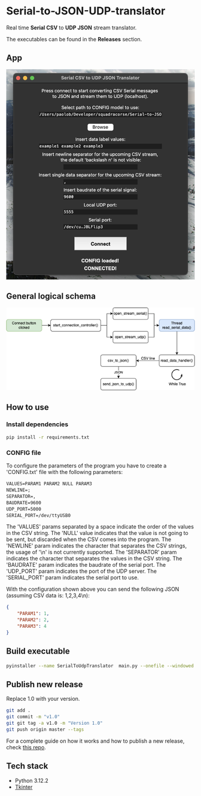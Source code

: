 # Serial-to-JSON-UDP-translator
Real time **Serial CSV** to **UDP JSON** stream translator.

The executables can be found in the **Releases** section.

## App
![App](img/app.png)

## General logical schema
![General schema](img/general-schema.png)

## How to use
### Install dependencies
```bash
pip install -r requirements.txt
```

### CONFIG file
To configure the parameters of the program you have to create a 'CONFIG.txt' file with the following parameters:
```txt
VALUES=PARAM1 PARAM2 NULL PARAM3
NEWLINE=;
SEPARATOR=,
BAUDRATE=9600
UDP_PORT=5000
SERIAL_PORT=/dev/ttyUSB0
```
The 'VALUES' params separated by a space indicate the order of the values in the CSV string. The 'NULL' value indicates that the value is not going to be sent, but discarded when the CSV comes into the program. The 'NEWLINE' param indicates the character that separates the CSV strings, the usage of '\n' is not currently supported. The 'SEPARATOR' param indicates the character that separates the values in the CSV string. The 'BAUDRATE' param indicates the baudrate of the serial port. The 'UDP_PORT' param indicates the port of the UDP server. The 'SERIAL_PORT' param indicates the serial port to use.

With the configuration shown above you can send the following JSON (assuming CSV data is: 1,2,3,4\n):
```json
{
    "PARAM1": 1,
    "PARAM2": 2,
    "PARAM3": 4
}
```

## Build executable
```bash
pyinstaller --name SerialToUdpTranslator  main.py --onefile --windowed
```

## Publish new release
Replace 1.0 with your version.
```bash
git add .         
git commit -m "v1.0"  
git git tag -a v1.0 -m "Version 1.0"      
git push origin master --tags   
```   

For a complete guide on how it works and how to publish a new release, check [this repo](https://github.com/Paolo-Beci/pyinstaller-all-os-gh-action).

## Tech stack
- Python 3.12.2
- [Tkinter](https://docs.python.org/3/library/tkinter.html)
